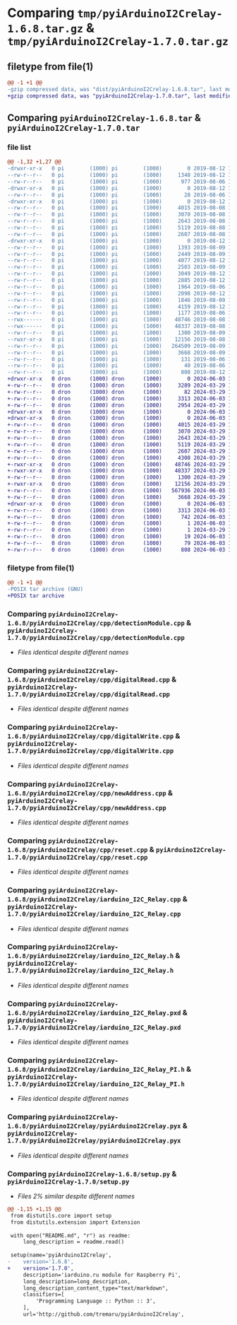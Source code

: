 # Comparing `tmp/pyiArduinoI2Crelay-1.6.8.tar.gz` & `tmp/pyiArduinoI2Crelay-1.7.0.tar.gz`

## filetype from file(1)

```diff
@@ -1 +1 @@
-gzip compressed data, was "dist/pyiArduinoI2Crelay-1.6.8.tar", last modified: Mon Aug 12 15:48:16 2019, max compression
+gzip compressed data, was "pyiArduinoI2Crelay-1.7.0.tar", last modified: Mon Jun  3 11:55:00 2024, max compression
```

## Comparing `pyiArduinoI2Crelay-1.6.8.tar` & `pyiArduinoI2Crelay-1.7.0.tar`

### file list

```diff
@@ -1,32 +1,27 @@
-drwxr-xr-x   0 pi        (1000) pi        (1000)        0 2019-08-12 15:48:16.000000 pyiArduinoI2Crelay-1.6.8/
--rw-r--r--   0 pi        (1000) pi        (1000)     1348 2019-08-12 15:48:16.000000 pyiArduinoI2Crelay-1.6.8/PKG-INFO
--rw-r--r--   0 pi        (1000) pi        (1000)      977 2019-08-06 11:18:40.000000 pyiArduinoI2Crelay-1.6.8/README.md
-drwxr-xr-x   0 pi        (1000) pi        (1000)        0 2019-08-12 15:48:16.000000 pyiArduinoI2Crelay-1.6.8/pyiArduinoI2Crelay/
--rw-r--r--   0 pi        (1000) pi        (1000)       28 2019-08-06 11:18:40.000000 pyiArduinoI2Crelay-1.6.8/pyiArduinoI2Crelay/__init__.py
-drwxr-xr-x   0 pi        (1000) pi        (1000)        0 2019-08-12 15:48:16.000000 pyiArduinoI2Crelay-1.6.8/pyiArduinoI2Crelay/cpp/
--rw-r--r--   0 pi        (1000) pi        (1000)     4015 2019-08-08 11:24:35.000000 pyiArduinoI2Crelay-1.6.8/pyiArduinoI2Crelay/cpp/detectionModule.cpp
--rw-r--r--   0 pi        (1000) pi        (1000)     3070 2019-08-08 11:26:53.000000 pyiArduinoI2Crelay-1.6.8/pyiArduinoI2Crelay/cpp/digitalRead.cpp
--rw-r--r--   0 pi        (1000) pi        (1000)     2643 2019-08-08 11:25:14.000000 pyiArduinoI2Crelay-1.6.8/pyiArduinoI2Crelay/cpp/digitalWrite.cpp
--rw-r--r--   0 pi        (1000) pi        (1000)     5119 2019-08-08 11:25:30.000000 pyiArduinoI2Crelay-1.6.8/pyiArduinoI2Crelay/cpp/newAddress.cpp
--rw-r--r--   0 pi        (1000) pi        (1000)     2607 2019-08-08 11:25:42.000000 pyiArduinoI2Crelay-1.6.8/pyiArduinoI2Crelay/cpp/reset.cpp
-drwxr-xr-x   0 pi        (1000) pi        (1000)        0 2019-08-12 15:48:16.000000 pyiArduinoI2Crelay-1.6.8/pyiArduinoI2Crelay/examples/
--rw-r--r--   0 pi        (1000) pi        (1000)     1393 2019-08-09 14:04:51.000000 pyiArduinoI2Crelay-1.6.8/pyiArduinoI2Crelay/examples/analogRead.py
--rw-r--r--   0 pi        (1000) pi        (1000)     2449 2019-08-09 14:04:51.000000 pyiArduinoI2Crelay-1.6.8/pyiArduinoI2Crelay/examples/analogWrite.py
--rw-r--r--   0 pi        (1000) pi        (1000)     4077 2019-08-12 14:35:30.000000 pyiArduinoI2Crelay-1.6.8/pyiArduinoI2Crelay/examples/currentProtection.py
--rw-r--r--   0 pi        (1000) pi        (1000)     2503 2019-08-09 14:45:15.000000 pyiArduinoI2Crelay-1.6.8/pyiArduinoI2Crelay/examples/currentRead.py
--rw-r--r--   0 pi        (1000) pi        (1000)     3049 2019-08-12 14:26:59.000000 pyiArduinoI2Crelay-1.6.8/pyiArduinoI2Crelay/examples/currentWrite.py
--rw-r--r--   0 pi        (1000) pi        (1000)     2885 2019-08-12 14:52:37.000000 pyiArduinoI2Crelay-1.6.8/pyiArduinoI2Crelay/examples/detectionModule.py
--rw-r--r--   0 pi        (1000) pi        (1000)     1964 2019-08-06 11:18:40.000000 pyiArduinoI2Crelay-1.6.8/pyiArduinoI2Crelay/examples/digitalRead.py
--rw-r--r--   0 pi        (1000) pi        (1000)     2098 2019-08-12 14:54:05.000000 pyiArduinoI2Crelay-1.6.8/pyiArduinoI2Crelay/examples/digitalWrite.py
--rw-r--r--   0 pi        (1000) pi        (1000)     1846 2019-08-09 14:04:51.000000 pyiArduinoI2Crelay-1.6.8/pyiArduinoI2Crelay/examples/freqPWM.py
--rw-r--r--   0 pi        (1000) pi        (1000)     4159 2019-08-12 15:11:52.000000 pyiArduinoI2Crelay-1.6.8/pyiArduinoI2Crelay/examples/newAddress.py
--rw-r--r--   0 pi        (1000) pi        (1000)     1177 2019-08-06 11:18:40.000000 pyiArduinoI2Crelay-1.6.8/pyiArduinoI2Crelay/examples/reset.py
--rwx------   0 pi        (1000) pi        (1000)    48746 2019-08-08 12:56:59.000000 pyiArduinoI2Crelay-1.6.8/pyiArduinoI2Crelay/iarduino_I2C_Relay.cpp
--rwx------   0 pi        (1000) pi        (1000)    48337 2019-08-08 12:53:00.000000 pyiArduinoI2Crelay-1.6.8/pyiArduinoI2Crelay/iarduino_I2C_Relay.h
--rw-r--r--   0 pi        (1000) pi        (1000)     1300 2019-08-09 13:59:51.000000 pyiArduinoI2Crelay-1.6.8/pyiArduinoI2Crelay/iarduino_I2C_Relay.pxd
--rwxr-xr-x   0 pi        (1000) pi        (1000)    12156 2019-08-08 13:26:55.000000 pyiArduinoI2Crelay-1.6.8/pyiArduinoI2Crelay/iarduino_I2C_Relay_PI.h
--rw-r--r--   0 pi        (1000) pi        (1000)   264509 2019-08-09 14:00:10.000000 pyiArduinoI2Crelay-1.6.8/pyiArduinoI2Crelay/pyiArduinoI2Crelay.cpp
--rw-r--r--   0 pi        (1000) pi        (1000)     3668 2019-08-09 13:59:53.000000 pyiArduinoI2Crelay-1.6.8/pyiArduinoI2Crelay/pyiArduinoI2Crelay.pyx
--rw-r--r--   0 pi        (1000) pi        (1000)      131 2019-08-06 11:18:40.000000 pyiArduinoI2Crelay-1.6.8/pyiArduinoI2Crelay/setup.py
--rw-r--r--   0 pi        (1000) pi        (1000)       40 2019-08-06 11:18:40.000000 pyiArduinoI2Crelay-1.6.8/setup.cfg
--rw-r--r--   0 pi        (1000) pi        (1000)      808 2019-08-12 15:48:09.000000 pyiArduinoI2Crelay-1.6.8/setup.py
+drwxr-xr-x   0 dron      (1000) dron      (1000)        0 2024-06-03 11:55:00.453949 pyiArduinoI2Crelay-1.7.0/
+-rw-r--r--   0 dron      (1000) dron      (1000)     3289 2024-03-29 13:35:28.000000 pyiArduinoI2Crelay-1.7.0/LICENSE
+-rw-r--r--   0 dron      (1000) dron      (1000)       82 2024-03-29 13:35:28.000000 pyiArduinoI2Crelay-1.7.0/MANIFEST.in
+-rw-r--r--   0 dron      (1000) dron      (1000)     3313 2024-06-03 11:55:00.453949 pyiArduinoI2Crelay-1.7.0/PKG-INFO
+-rw-r--r--   0 dron      (1000) dron      (1000)     2954 2024-03-29 13:35:28.000000 pyiArduinoI2Crelay-1.7.0/README.md
+drwxr-xr-x   0 dron      (1000) dron      (1000)        0 2024-06-03 11:55:00.445949 pyiArduinoI2Crelay-1.7.0/pyiArduinoI2Crelay/
+drwxr-xr-x   0 dron      (1000) dron      (1000)        0 2024-06-03 11:55:00.453949 pyiArduinoI2Crelay-1.7.0/pyiArduinoI2Crelay/cpp/
+-rw-r--r--   0 dron      (1000) dron      (1000)     4015 2024-03-29 13:35:28.000000 pyiArduinoI2Crelay-1.7.0/pyiArduinoI2Crelay/cpp/detectionModule.cpp
+-rw-r--r--   0 dron      (1000) dron      (1000)     3070 2024-03-29 13:35:28.000000 pyiArduinoI2Crelay-1.7.0/pyiArduinoI2Crelay/cpp/digitalRead.cpp
+-rw-r--r--   0 dron      (1000) dron      (1000)     2643 2024-03-29 13:35:28.000000 pyiArduinoI2Crelay-1.7.0/pyiArduinoI2Crelay/cpp/digitalWrite.cpp
+-rw-r--r--   0 dron      (1000) dron      (1000)     5119 2024-03-29 13:35:28.000000 pyiArduinoI2Crelay-1.7.0/pyiArduinoI2Crelay/cpp/newAddress.cpp
+-rw-r--r--   0 dron      (1000) dron      (1000)     2607 2024-03-29 13:35:28.000000 pyiArduinoI2Crelay-1.7.0/pyiArduinoI2Crelay/cpp/reset.cpp
+-rw-r--r--   0 dron      (1000) dron      (1000)     4308 2024-03-29 13:35:28.000000 pyiArduinoI2Crelay-1.7.0/pyiArduinoI2Crelay/cpp/watchDogTimer.cpp
+-rwxr-xr-x   0 dron      (1000) dron      (1000)    48746 2024-03-29 13:35:28.000000 pyiArduinoI2Crelay-1.7.0/pyiArduinoI2Crelay/iarduino_I2C_Relay.cpp
+-rwxr-xr-x   0 dron      (1000) dron      (1000)    48337 2024-03-29 13:35:28.000000 pyiArduinoI2Crelay-1.7.0/pyiArduinoI2Crelay/iarduino_I2C_Relay.h
+-rw-r--r--   0 dron      (1000) dron      (1000)     1300 2024-03-29 13:35:28.000000 pyiArduinoI2Crelay-1.7.0/pyiArduinoI2Crelay/iarduino_I2C_Relay.pxd
+-rwxr-xr-x   0 dron      (1000) dron      (1000)    12156 2024-03-29 13:35:28.000000 pyiArduinoI2Crelay-1.7.0/pyiArduinoI2Crelay/iarduino_I2C_Relay_PI.h
+-rw-r--r--   0 dron      (1000) dron      (1000)   567936 2024-06-03 11:49:11.000000 pyiArduinoI2Crelay-1.7.0/pyiArduinoI2Crelay/pyiArduinoI2Crelay.cpp
+-rw-r--r--   0 dron      (1000) dron      (1000)     3668 2024-03-29 13:35:28.000000 pyiArduinoI2Crelay-1.7.0/pyiArduinoI2Crelay/pyiArduinoI2Crelay.pyx
+drwxr-xr-x   0 dron      (1000) dron      (1000)        0 2024-06-03 11:55:00.449949 pyiArduinoI2Crelay-1.7.0/pyiArduinoI2Crelay.egg-info/
+-rw-r--r--   0 dron      (1000) dron      (1000)     3313 2024-06-03 11:55:00.000000 pyiArduinoI2Crelay-1.7.0/pyiArduinoI2Crelay.egg-info/PKG-INFO
+-rw-r--r--   0 dron      (1000) dron      (1000)      742 2024-06-03 11:55:00.000000 pyiArduinoI2Crelay-1.7.0/pyiArduinoI2Crelay.egg-info/SOURCES.txt
+-rw-r--r--   0 dron      (1000) dron      (1000)        1 2024-06-03 11:55:00.000000 pyiArduinoI2Crelay-1.7.0/pyiArduinoI2Crelay.egg-info/dependency_links.txt
+-rw-r--r--   0 dron      (1000) dron      (1000)        1 2024-03-29 14:05:07.000000 pyiArduinoI2Crelay-1.7.0/pyiArduinoI2Crelay.egg-info/not-zip-safe
+-rw-r--r--   0 dron      (1000) dron      (1000)       19 2024-06-03 11:55:00.000000 pyiArduinoI2Crelay-1.7.0/pyiArduinoI2Crelay.egg-info/top_level.txt
+-rw-r--r--   0 dron      (1000) dron      (1000)       79 2024-06-03 11:55:00.453949 pyiArduinoI2Crelay-1.7.0/setup.cfg
+-rw-r--r--   0 dron      (1000) dron      (1000)      808 2024-06-03 11:52:04.000000 pyiArduinoI2Crelay-1.7.0/setup.py
```

### filetype from file(1)

```diff
@@ -1 +1 @@
-POSIX tar archive (GNU)
+POSIX tar archive
```

### Comparing `pyiArduinoI2Crelay-1.6.8/pyiArduinoI2Crelay/cpp/detectionModule.cpp` & `pyiArduinoI2Crelay-1.7.0/pyiArduinoI2Crelay/cpp/detectionModule.cpp`

 * *Files identical despite different names*

### Comparing `pyiArduinoI2Crelay-1.6.8/pyiArduinoI2Crelay/cpp/digitalRead.cpp` & `pyiArduinoI2Crelay-1.7.0/pyiArduinoI2Crelay/cpp/digitalRead.cpp`

 * *Files identical despite different names*

### Comparing `pyiArduinoI2Crelay-1.6.8/pyiArduinoI2Crelay/cpp/digitalWrite.cpp` & `pyiArduinoI2Crelay-1.7.0/pyiArduinoI2Crelay/cpp/digitalWrite.cpp`

 * *Files identical despite different names*

### Comparing `pyiArduinoI2Crelay-1.6.8/pyiArduinoI2Crelay/cpp/newAddress.cpp` & `pyiArduinoI2Crelay-1.7.0/pyiArduinoI2Crelay/cpp/newAddress.cpp`

 * *Files identical despite different names*

### Comparing `pyiArduinoI2Crelay-1.6.8/pyiArduinoI2Crelay/cpp/reset.cpp` & `pyiArduinoI2Crelay-1.7.0/pyiArduinoI2Crelay/cpp/reset.cpp`

 * *Files identical despite different names*

### Comparing `pyiArduinoI2Crelay-1.6.8/pyiArduinoI2Crelay/iarduino_I2C_Relay.cpp` & `pyiArduinoI2Crelay-1.7.0/pyiArduinoI2Crelay/iarduino_I2C_Relay.cpp`

 * *Files identical despite different names*

### Comparing `pyiArduinoI2Crelay-1.6.8/pyiArduinoI2Crelay/iarduino_I2C_Relay.h` & `pyiArduinoI2Crelay-1.7.0/pyiArduinoI2Crelay/iarduino_I2C_Relay.h`

 * *Files identical despite different names*

### Comparing `pyiArduinoI2Crelay-1.6.8/pyiArduinoI2Crelay/iarduino_I2C_Relay.pxd` & `pyiArduinoI2Crelay-1.7.0/pyiArduinoI2Crelay/iarduino_I2C_Relay.pxd`

 * *Files identical despite different names*

### Comparing `pyiArduinoI2Crelay-1.6.8/pyiArduinoI2Crelay/iarduino_I2C_Relay_PI.h` & `pyiArduinoI2Crelay-1.7.0/pyiArduinoI2Crelay/iarduino_I2C_Relay_PI.h`

 * *Files identical despite different names*

### Comparing `pyiArduinoI2Crelay-1.6.8/pyiArduinoI2Crelay/pyiArduinoI2Crelay.pyx` & `pyiArduinoI2Crelay-1.7.0/pyiArduinoI2Crelay/pyiArduinoI2Crelay.pyx`

 * *Files identical despite different names*

### Comparing `pyiArduinoI2Crelay-1.6.8/setup.py` & `pyiArduinoI2Crelay-1.7.0/setup.py`

 * *Files 2% similar despite different names*

```diff
@@ -1,15 +1,15 @@
 from distutils.core import setup
 from distutils.extension import Extension
 
 with open("README.md", "r") as readme:
     long_description = readme.read()
 
 setup(name='pyiArduinoI2Crelay',
-    version='1.6.8',
+    version='1.7.0',
     description='iarduino.ru module for Raspberry Pi',
     long_description=long_description,
     long_description_content_type="text/markdown",
     classifiers=[
         'Programming Language :: Python :: 3',
     ],
     url='http://github.com/tremaru/pyiArduinoI2Crelay',
```

